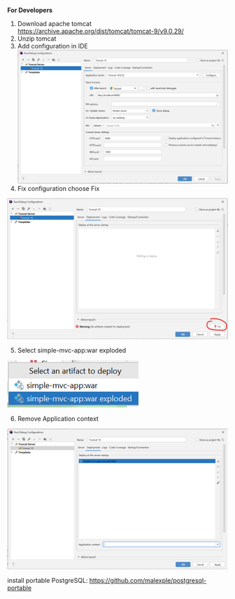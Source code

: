 **For Developers**
1. Download apache tomcat https://archive.apache.org/dist/tomcat/tomcat-9/v9.0.29/
2. Unzip tomcat 
3. Add configuration in IDE
![image-20220707125444064](https://github.com/Shafeev/simple-mvc-app/raw/master/readme.assets/image-20220707125444064.png)
4. Fix configuration choose Fix

![image-20220707125859480](https://github.com/Shafeev/simple-mvc-app/raw/master/readme.assets/image-20220707125859480.png)

5. Select simple-mvc-app:war exploded

![image-20220707125920884](https://github.com/Shafeev/simple-mvc-app/raw/master/readme.assets/image-20220707125920884.png)

6. Remove Application context

![image-20220707125955732](https://github.com/Shafeev/simple-mvc-app/raw/master/readme.assets/image-20220707125955732.png)

install portable PostgreSQL: https://github.com/malexple/postgresql-portable
